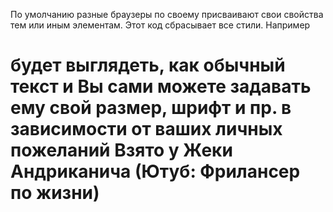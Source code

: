 По умолчанию разные браузеры по своему присваивают свои свойства тем или иным элементам.
Этот код сбрасывает все стили.
Например <h1> будет выглядеть, как обычный текст и Вы сами можете задавать ему свой размер, шрифт и пр. в зависимости от ваших личных пожеланий
Взято у Жеки Андриканича (Ютуб: Фрилансер по жизни)
